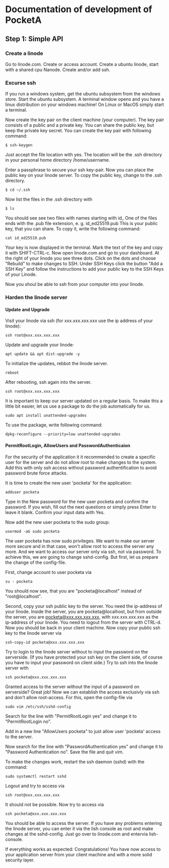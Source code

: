 # Documentation of development of PocketA 

## Step 1: Simple API

### Create a linode

Go to linode.com. Create or access account. Create a ubuntu linode, start with a shared cpu Nanode. Create and/or add ssh. 

### Excurse ssh

If you run a windows system, get the ubuntu subsystem from the windows store. Start the ubuntu subsystem. A terminal window opens and you have a linux distribution on your windows machine! On Linux or MacOS simply start a terminal.

Now create the key pair on the client machine (your computer). The key pair consists of a public and a private key. You can share the public key, but keep the private key secret. You can create the key pair with following command:

```
$ ssh-keygen
```

Just accept the file location with yes. The location will be the .ssh directory in your personal home directory /home/username.

Enter a passphrase to secure your ssh key-pair.
Now you can place the public key on your linode server. To copy the public key, change to the .ssh directory.

```
$ cd ~/.ssh
```

Now list the files in the .ssh directory with

```
$ ls
```

You should see see two files with names starting with id_
One of the files ends with the .pub file extension, e. g. id_ed25519.pub
This is your public key, that you can share. To copy it, write the following command:

```
cat id_ed25519.pub
```

Your key is now displayed in the terminal. Mark the text of the key and copy it with SHIFT-CTRL-c.
Now open linode.com and go to your dashboard. At the right of your linode you see three dots. Click on the dots and choose "Rebuild" to make changes to SSH. Under SSH Keys click the button "Add a SSH Key" and follow the instructions to add your public key to the SSH Keys of your Linode.

Now you shoul be able to ssh from your computer into your linode.

### Harden the linode server

#### Update and Upgrade

Visit your linode via ssh (for xxx.xxx.xxx.xxx use the ip address of your linode):

```
ssh root@xxx.xxx.xxx.xxx
```

Update and upgrade your linode: 

```
apt update && apt dist-upgrade -y
```

To initialize the updates, rebbot the linode server.

```
reboot
```

 After rebooting, ssh again into the server.

```
ssh root@xxx.xxx.xxx.xxx
```

It is important to keep our server updated on a regular basis. To make this a little bit easier, let us use a package to do the job automatically for us. 

```
sudo apt install unattended-upgrades
```

To use the package, write following command:

```
dpkg-reconfigure --priority=low unattended-upgrades
```

#### PermitRootLogin, AllowUsers and PasswordAuthenticaion

For the security of the application it it recommended to create a specific user for the server and do not allow root to make changes to the system. Add this with only ssh access without password authentification to avoid password brute force attacks.

It is time to create the new user 'pocketa' for the application:

```
adduser pocketa
```

Type in the New password for the new user pocketa and confirm the password. If you wish, fill out the next questions or simply press Enter to leave it blank. Confirm your input data with Yes. 

Now add the new user pocketa to the sudo group: 

```
usermod -aG sudo pocketa
```

The user pocketa has now sudo privileges. We want to make our server more secure and in that case, won't allow root to access the server any more. And we want to access our server only via ssh, not via password. To achieve this, we are going to change sshd-config. But first, let us prepare the change of the config-file.

First, change account to user pocketa via

```
su - pocketa
```

You should now see, that you are "pocketa@localhost" instead of "root@localhost".

Second, copy your ssh public key to the server. You need the ip-address of your linode. Inside the server, you are pocketa@localhost, but from outside the server, you are pocketa@xxx.xxx.xxx.xxx, with xxx.xxx.xxx.xxx as the ip-address of your linode. You need to logout from the server with CTRL-d. Now you should be back in your client machine. Now copy your public ssh key to the linode server via

```
ssh-copy-id pocketa@xxx.xxx.xxx.xxx
```

Try to login to the linode server without to input the password on the serverside. (If you have protected your ssh key on the client side, of course you have to input your password on client side.) Try to ssh into the linode server with

```
ssh pocketa@xxx.xxx.xxx.xxx
```

Granted access to the server without the input of a password on serverside? Great job! Now we can establish the access exclusivly via ssh and don't allow root-access. For this, open the config-file via

```
sudo vim /etc/ssh/sshd-config
``` 

Search for the line with "PermitRootLogin yes" and change it to "PermitRootLogin no".

Add in a new line "AllowUsers pocketa" to just allow user 'pocketa' access to the server.

Now search for the line with "PasswordAuthentication yes" and change it to "Password Authentication no".
Save the file and quit vim.

To make the changes work, restart the ssh daemon (sshd) with the command:

```
sudo systemctl restart sshd
```

Logout and try to access via 

```
ssh root@xxx.xxx.xxx.xxx
```

It should not be possible. Now try to access via

```
ssh pocketa@xxx.xxx.xxx.xxx
```

You should be able to access the server. If you have any problems entering the linode server, you can enter it via the lish console as root and make changes at the sshd-config. Just go over to linode.com and entervia lish-console.

If everything works as expected: Congratulations! You have now access to your application server from your client machine and with a more solid security layer. 
